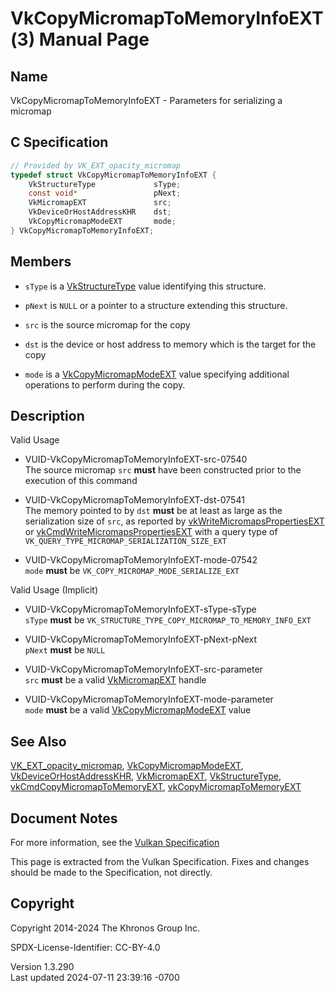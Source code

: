 # VkCopyMicromapToMemoryInfoEXT(3) Manual Page

## Name

VkCopyMicromapToMemoryInfoEXT - Parameters for serializing a micromap



## <a href="#_c_specification" class="anchor"></a>C Specification

``` c
// Provided by VK_EXT_opacity_micromap
typedef struct VkCopyMicromapToMemoryInfoEXT {
    VkStructureType             sType;
    const void*                 pNext;
    VkMicromapEXT               src;
    VkDeviceOrHostAddressKHR    dst;
    VkCopyMicromapModeEXT       mode;
} VkCopyMicromapToMemoryInfoEXT;
```

## <a href="#_members" class="anchor"></a>Members

- `sType` is a [VkStructureType](https://registry.khronos.org/vulkan/specs/1.3-extensions/man/html/VkStructureType.html) value identifying
  this structure.

- `pNext` is `NULL` or a pointer to a structure extending this
  structure.

- `src` is the source micromap for the copy

- `dst` is the device or host address to memory which is the target for
  the copy

- `mode` is a [VkCopyMicromapModeEXT](https://registry.khronos.org/vulkan/specs/1.3-extensions/man/html/VkCopyMicromapModeEXT.html) value
  specifying additional operations to perform during the copy.

## <a href="#_description" class="anchor"></a>Description

Valid Usage

- <a href="#VUID-VkCopyMicromapToMemoryInfoEXT-src-07540"
  id="VUID-VkCopyMicromapToMemoryInfoEXT-src-07540"></a>
  VUID-VkCopyMicromapToMemoryInfoEXT-src-07540  
  The source micromap `src` **must** have been constructed prior to the
  execution of this command

- <a href="#VUID-VkCopyMicromapToMemoryInfoEXT-dst-07541"
  id="VUID-VkCopyMicromapToMemoryInfoEXT-dst-07541"></a>
  VUID-VkCopyMicromapToMemoryInfoEXT-dst-07541  
  The memory pointed to by `dst` **must** be at least as large as the
  serialization size of `src`, as reported by
  [vkWriteMicromapsPropertiesEXT](https://registry.khronos.org/vulkan/specs/1.3-extensions/man/html/vkWriteMicromapsPropertiesEXT.html) or
  [vkCmdWriteMicromapsPropertiesEXT](https://registry.khronos.org/vulkan/specs/1.3-extensions/man/html/vkCmdWriteMicromapsPropertiesEXT.html)
  with a query type of `VK_QUERY_TYPE_MICROMAP_SERIALIZATION_SIZE_EXT`

- <a href="#VUID-VkCopyMicromapToMemoryInfoEXT-mode-07542"
  id="VUID-VkCopyMicromapToMemoryInfoEXT-mode-07542"></a>
  VUID-VkCopyMicromapToMemoryInfoEXT-mode-07542  
  `mode` **must** be `VK_COPY_MICROMAP_MODE_SERIALIZE_EXT`

Valid Usage (Implicit)

- <a href="#VUID-VkCopyMicromapToMemoryInfoEXT-sType-sType"
  id="VUID-VkCopyMicromapToMemoryInfoEXT-sType-sType"></a>
  VUID-VkCopyMicromapToMemoryInfoEXT-sType-sType  
  `sType` **must** be
  `VK_STRUCTURE_TYPE_COPY_MICROMAP_TO_MEMORY_INFO_EXT`

- <a href="#VUID-VkCopyMicromapToMemoryInfoEXT-pNext-pNext"
  id="VUID-VkCopyMicromapToMemoryInfoEXT-pNext-pNext"></a>
  VUID-VkCopyMicromapToMemoryInfoEXT-pNext-pNext  
  `pNext` **must** be `NULL`

- <a href="#VUID-VkCopyMicromapToMemoryInfoEXT-src-parameter"
  id="VUID-VkCopyMicromapToMemoryInfoEXT-src-parameter"></a>
  VUID-VkCopyMicromapToMemoryInfoEXT-src-parameter  
  `src` **must** be a valid [VkMicromapEXT](https://registry.khronos.org/vulkan/specs/1.3-extensions/man/html/VkMicromapEXT.html) handle

- <a href="#VUID-VkCopyMicromapToMemoryInfoEXT-mode-parameter"
  id="VUID-VkCopyMicromapToMemoryInfoEXT-mode-parameter"></a>
  VUID-VkCopyMicromapToMemoryInfoEXT-mode-parameter  
  `mode` **must** be a valid
  [VkCopyMicromapModeEXT](https://registry.khronos.org/vulkan/specs/1.3-extensions/man/html/VkCopyMicromapModeEXT.html) value

## <a href="#_see_also" class="anchor"></a>See Also

[VK_EXT_opacity_micromap](https://registry.khronos.org/vulkan/specs/1.3-extensions/man/html/VK_EXT_opacity_micromap.html),
[VkCopyMicromapModeEXT](https://registry.khronos.org/vulkan/specs/1.3-extensions/man/html/VkCopyMicromapModeEXT.html),
[VkDeviceOrHostAddressKHR](https://registry.khronos.org/vulkan/specs/1.3-extensions/man/html/VkDeviceOrHostAddressKHR.html),
[VkMicromapEXT](https://registry.khronos.org/vulkan/specs/1.3-extensions/man/html/VkMicromapEXT.html),
[VkStructureType](https://registry.khronos.org/vulkan/specs/1.3-extensions/man/html/VkStructureType.html),
[vkCmdCopyMicromapToMemoryEXT](https://registry.khronos.org/vulkan/specs/1.3-extensions/man/html/vkCmdCopyMicromapToMemoryEXT.html),
[vkCopyMicromapToMemoryEXT](https://registry.khronos.org/vulkan/specs/1.3-extensions/man/html/vkCopyMicromapToMemoryEXT.html)

## <a href="#_document_notes" class="anchor"></a>Document Notes

For more information, see the <a
href="https://registry.khronos.org/vulkan/specs/1.3-extensions/html/vkspec.html#VkCopyMicromapToMemoryInfoEXT"
target="_blank" rel="noopener">Vulkan Specification</a>

This page is extracted from the Vulkan Specification. Fixes and changes
should be made to the Specification, not directly.

## <a href="#_copyright" class="anchor"></a>Copyright

Copyright 2014-2024 The Khronos Group Inc.

SPDX-License-Identifier: CC-BY-4.0

Version 1.3.290  
Last updated 2024-07-11 23:39:16 -0700
